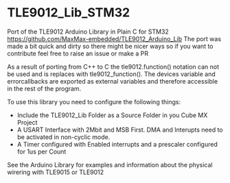 # TLE9012_Lib_STM32
Port of the TLE9012 Arduino Library in Plain C for STM32 https://github.com/MaxMax-embedded/TLE9012_Arduino_Lib
The port was made a bit quick and dirty so there might be nicer ways so if you want to contribute feel free to raise an issue or make a PR

As a result of porting from C++ to C the tle9012.function() notation can not be used and is replaces with tle9012_function(). The devices variable and errorcallbacks are exported as external variables and therefore accessible in the rest of the program.

To use this library you need to configure the following things: 
- Include the TLE9012_Lib Folder as a Source Folder in you Cube MX Project
- A USART Interface with 2Mbit and MSB First. DMA and Interupts need to be activated in non-cyclic mode. 
- A Timer configured with Enabled interrupts and a prescaler configured for 1us per Count

See the Arduino Library for examples and information about the physical wirering with TLE9015 or TLE9012 
